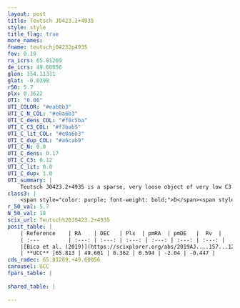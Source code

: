 ```yaml
---
layout: post
title: Teutsch J0423.2+4935
style: style
title_flag: true
more_names: 
fname: teutschj04232p4935
fov: 0.19
ra_icrs: 65.81269
de_icrs: 49.60056
glon: 154.11311
glat: -0.0398
r50: 5.7
plx: 0.3622
UTI: "0.06"
UTI_COLOR: "#eab0b3"
UTI_C_N_COL: "#e0a6b3"
UTI_C_dens_COL: "#f8c5ba"
UTI_C_C3_COL: "#f3bab5"
UTI_C_lit_COL: "#e0a6b3"
UTI_C_dup_COL: "#a6cab9"
UTI_C_N: 0.0
UTI_C_dens: 0.17
UTI_C_C3: 0.12
UTI_C_lit: 0.0
UTI_C_dup: 1.0
UTI_summary: |
    Teutsch J0423.2+4935 is a sparse, very loose object of very low C3 quality. It is rarely studied in the literature, with no articles listed in the last 6 years.<br><br><span style="color: #99180f; font-weight: bold;">Warning: </span>contains less than 25 stars with <i>P>0.5</i> estimated.
class3: |
    <span style="color: purple; font-weight: bold;">D</span><span style="color: red; font-weight: bold;">C</span>
r_50_val: 5.7
N_50_val: 18
scix_url: Teutsch%20J0423.2+4935
posit_table: |
    | Reference    | RA    | DEC   | Plx  | pmRA  | pmDE   |  Rv  |
    | :---         | :---: | :---: | :---: | :---: | :---: | :---: |
    |[Bica et al. (2019)](https://scixplorer.org/abs/2019AJ....157...12B) | 65.804 | 49.599 | -- | -- | -- | -- |
    | **UCC** |65.813 | 49.601 | 0.362 | 0.594 | -2.04 | -0.447 | 
cds_radec: 65.81269,+49.60056
carousel: UCC
fpars_table: |
    
shared_table: |
    
---
```

